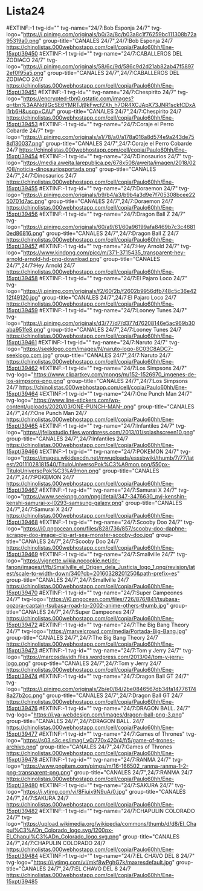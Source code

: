 # Lista24
#EXTINF:-1 tvg-id="" tvg-name="24/7:Bob Esponja 24/7" tvg-logo="https://i.pinimg.com/originals/b0/3a/8c/b03a8c1f76259bc111308b72a95319a0.png" group-title="CANALES 24/7",24/7:Bob Esponja 24/7
https://chinolistas.000webhostapp.com/cell/copia/Paulo60hh/Ene-15xpt/39450
#EXTINF:-1 tvg-id="" tvg-name="24/7:CABALLEROS DEL ZODIACO 24/7" tvg-logo="https://i.pinimg.com/originals/58/6c/9d/586c9d2d21ab82ab47f58972ef0f95a5.png" group-title="CANALES 24/7",24/7:CABALLEROS DEL ZODIACO 24/7
https://chinolistas.000webhostapp.com/cell/copia/Paulo60hh/Ene-15xpt/39451
#EXTINF:-1 tvg-id="" tvg-name="24/7:Chespirito 24/7" tvg-logo="https://encrypted-tbn0.gstatic.com/images?q=tbn%3AANd9GcSE6YMRTJj9kFwcfZXh_h7OR4XCJApX73JNR1sckfCDxAl1rb6H&usqp=CAU" group-title="CANALES 24/7",24/7:Chespirito 24/7
https://chinolistas.000webhostapp.com/cell/copia/Paulo60hh/Ene-15xpt/39453
#EXTINF:-1 tvg-id="" tvg-name="24/7:Coraje el Perro Cobarde 24/7" tvg-logo="https://i.pinimg.com/originals/a1/78/a0/a178a016a8d574e9a243de758d130037.png" group-title="CANALES 24/7",24/7:Coraje el Perro Cobarde 24/7
https://chinolistas.000webhostapp.com/cell/copia/Paulo60hh/Ene-15xpt/39454
#EXTINF:-1 tvg-id="" tvg-name="24/7:Dinosaurios 24/7" tvg-logo="https://media.aweita.larepublica.pe/678x508/aweita/imagen/2018/02/08/noticia-dinosauriosportada.png" group-title="CANALES 24/7",24/7:Dinosaurios 24/7
https://chinolistas.000webhostapp.com/cell/copia/Paulo60hh/Ene-15xpt/39455
#EXTINF:-1 tvg-id="" tvg-name="24/7:Doraemon 24/7" tvg-logo="https://i.pinimg.com/originals/b9/b4/a3/b9b4a3d9e7f705308bcee2250701d7ac.png" group-title="CANALES 24/7",24/7:Doraemon 24/7
https://chinolistas.000webhostapp.com/cell/copia/Paulo60hh/Ene-15xpt/39456
#EXTINF:-1 tvg-id="" tvg-name="24/7:Dragon Ball Z 24/7" tvg-logo="https://i.pinimg.com/originals/60/a9/61/60a96199afa8469b7c3c46810ed86816.png" group-title="CANALES 24/7",24/7:Dragon Ball Z 24/7
https://chinolistas.000webhostapp.com/cell/copia/Paulo60hh/Ene-15xpt/39457
#EXTINF:-1 tvg-id="" tvg-name="24/7:Hey Arnold 24/7" tvg-logo="https://www.kindpng.com/picc/m/371-3715435_transparent-hey-arnold-arnold-hd-png-download.png" group-title="CANALES 24/7",24/7:Hey Arnold 24/7
https://chinolistas.000webhostapp.com/cell/copia/Paulo60hh/Ene-15xpt/39458
#EXTINF:-1 tvg-id="" tvg-name="24/7:El Pajaro Loco 24/7" tvg-logo="https://i.pinimg.com/originals/f2/60/2b/f2602b9956dfb748c5c36e4212f49120.jpg" group-title="CANALES 24/7",24/7:El Pajaro Loco 24/7
https://chinolistas.000webhostapp.com/cell/copia/Paulo60hh/Ene-15xpt/39459
#EXTINF:-1 tvg-id="" tvg-name="24/7:Looney Tunes 24/7" tvg-logo="https://i.pinimg.com/originals/d3/77/d7/d377d76208146e5ac969b30aba951fe8.png" group-title="CANALES 24/7",24/7:Looney Tunes 24/7
https://chinolistas.000webhostapp.com/cell/copia/Paulo60hh/Ene-15xpt/39461
#EXTINF:-1 tvg-id="" tvg-name="24/7:Naruto 24/7" tvg-logo="https://seeklogo.com/images/N/naruto-logo-8C03C8ADC7-seeklogo.com.jpg" group-title="CANALES 24/7",24/7:Naruto 24/7
https://chinolistas.000webhostapp.com/cell/copia/Paulo60hh/Ene-15xpt/39462
#EXTINF:-1 tvg-id="" tvg-name="24/7:Los Simpsons 24/7" tvg-logo="https://www.clipartkey.com/mpngs/m/152-1526970_imgenes-de-los-simpsons-png.png" group-title="CANALES 24/7",24/7:Los Simpsons 24/7
https://chinolistas.000webhostapp.com/cell/copia/Paulo60hh/Ene-15xpt/39464
#EXTINF:-1 tvg-id="" tvg-name="24/7:One Punch Man 24/7" tvg-logo="https://www.line-stickers.com/wp-content/uploads/2020/03/ONE-PUNCH-MAN-.png" group-title="CANALES 24/7",24/7:One Punch Man 24/7
https://chinolistas.000webhostapp.com/cell/copia/Paulo60hh/Ene-15xpt/39465
#EXTINF:-1 tvg-id="" tvg-name="24/7:Infantiles 24/7" tvg-logo="https://jfelixstudio.files.wordpress.com/2013/01/splashscreen10.png" group-title="CANALES 24/7",24/7:Infantiles 24/7
https://chinolistas.000webhostapp.com/cell/copia/Paulo60hh/Ene-15xpt/39466
#EXTINF:-1 tvg-id="" tvg-name="24/7:POKEMON 24/7" tvg-logo="https://images.wikidexcdn.net/mwuploads/esssbwiki/thumb/7/77/latest/20111028181540/TituloUniversoPok%C3%A9mon.png/550px-TituloUniversoPok%C3%A9mon.png" group-title="CANALES 24/7",24/7:POKEMON 24/7
https://chinolistas.000webhostapp.com/cell/copia/Paulo60hh/Ene-15xpt/39467
#EXTINF:-1 tvg-id="" tvg-name="24/7:Samurai X 24/7" tvg-logo="https://www.seekpng.com/png/detail/347-3476630_pvj-kenshin-kenshi-samurai-x-l0293-samsung-galaxy.png" group-title="CANALES 24/7",24/7:Samurai X 24/7
https://chinolistas.000webhostapp.com/cell/copia/Paulo60hh/Ene-15xpt/39468
#EXTINF:-1 tvg-id="" tvg-name="24/7:Scooby Doo 24/7" tvg-logo="https://i0.pngocean.com/files/828/736/857/scooby-doo-daphne-scrappy-doo-image-clip-art-sea-monster-scooby-doo.jpg" group-title="CANALES 24/7",24/7:Scooby Doo 24/7
https://chinolistas.000webhostapp.com/cell/copia/Paulo60hh/Ene-15xpt/39469
#EXTINF:-1 tvg-id="" tvg-name="24/7:Smallville 24/7" tvg-logo="https://vignette.wikia.nocookie.net/dc-fanon/images/f/fb/Smallville_el_Origen_dela_Justicia_logo_1.png/revision/latest/scale-to-width-down/340?cb=20160328201250&path-prefix=es" group-title="CANALES 24/7",24/7:Smallville 24/7
https://chinolistas.000webhostapp.com/cell/copia/Paulo60hh/Ene-15xpt/39470
#EXTINF:-1 tvg-id="" tvg-name="24/7:Super Campeones 24/7" tvg-logo="https://i0.pngocean.com/files/726/876/841/tsubasa-oozora-captain-tsubasa-road-to-2002-anime-others-thumb.jpg" group-title="CANALES 24/7",24/7:Super Campeones 24/7
https://chinolistas.000webhostapp.com/cell/copia/Paulo60hh/Ene-15xpt/39472
#EXTINF:-1 tvg-id="" tvg-name="24/7:The Big Bang Theory 24/7" tvg-logo="https://marvelcrowd.com/media/Portada-Big-Bang.jpg" group-title="CANALES 24/7",24/7:The Big Bang Theory 24/7
https://chinolistas.000webhostapp.com/cell/copia/Paulo60hh/Ene-15xpt/39473
#EXTINF:-1 tvg-id="" tvg-name="24/7:Tom y Jerry 24/7" tvg-logo="https://marcosdavidh.files.wordpress.com/2013/04/tom-y-jerry-logo.png" group-title="CANALES 24/7",24/7:Tom y Jerry 24/7
https://chinolistas.000webhostapp.com/cell/copia/Paulo60hh/Ene-15xpt/39474
#EXTINF:-1 tvg-id="" tvg-name="24/7:Dragon Ball GT 24/7" tvg-logo="https://i.pinimg.com/originals/2b/e0/84/2be0846567db34fa147761748a27b2cc.png" group-title="CANALES 24/7",24/7:Dragon Ball GT 24/7
https://chinolistas.000webhostapp.com/cell/copia/Paulo60hh/Ene-15xpt/39476
#EXTINF:-1 tvg-id="" tvg-name="24/7:DRAGON BALL. 24/7" tvg-logo="https://i.ya-webdesign.com/images/dragon-ball-png-3.png" group-title="CANALES 24/7",24/7:DRAGON BALL. 24/7
https://chinolistas.000webhostapp.com/cell/copia/Paulo60hh/Ene-15xpt/39477
#EXTINF:-1 tvg-id="" tvg-name="24/7:Games of Thrones" tvg-logo="https://s03.s3c.es/imag/_v0/770x420/4/f/5/game-of-trones-archivo.png" group-title="CANALES 24/7",24/7:Games of Thrones
https://chinolistas.000webhostapp.com/cell/copia/Paulo60hh/Ene-15xpt/39478
#EXTINF:-1 tvg-id="" tvg-name="24/7:RANMA 24/7" tvg-logo="https://www.pngitem.com/pimgs/m/16-166502_ranma-ranma-1-2-png-transparent-png.png" group-title="CANALES 24/7",24/7:RANMA 24/7
https://chinolistas.000webhostapp.com/cell/copia/Paulo60hh/Ene-15xpt/39480
#EXTINF:-1 tvg-id="" tvg-name="24/7:SAKURA 24/7" tvg-logo="https://i.ytimg.com/vi/8Fiuix9N9uA/0.jpg" group-title="CANALES 24/7",24/7:SAKURA 24/7
https://chinolistas.000webhostapp.com/cell/copia/Paulo60hh/Ene-15xpt/39482
#EXTINF:-1 tvg-id="" tvg-name="24/7:CHAPULIN COLORADO 24/7" tvg-logo="https://upload.wikimedia.org/wikipedia/commons/thumb/d/d8/El_Chapul%C3%ADn_Colorado_logo.svg/1200px-El_Chapul%C3%ADn_Colorado_logo.svg.png" group-title="CANALES 24/7",24/7:CHAPULIN COLORADO 24/7
https://chinolistas.000webhostapp.com/cell/copia/Paulo60hh/Ene-15xpt/39484
#EXTINF:-1 tvg-id="" tvg-name="24/7:EL CHAVO DEL 8 24/7" tvg-logo="https://i.ytimg.com/vi/mkf8wPghG7k/maxresdefault.jpg" group-title="CANALES 24/7",24/7:EL CHAVO DEL 8 24/7
https://chinolistas.000webhostapp.com/cell/copia/Paulo60hh/Ene-15xpt/39485
